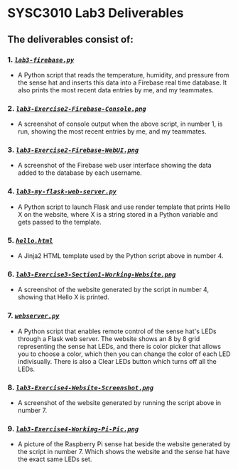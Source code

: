 # SYSC3010 Lab3 Deliverables

## The deliverables consist of:

### 1. [*`lab3-firebase.py`*](https://github.com/SYSC3010-W24/sysc3010-labs-ahmadalkawasmeh/blob/main/Lab3/lab3-firebase.py)
   - A Python script that reads the temperature, humidity, and pressure from the sense hat and inserts this data into a Firebase real time database. It also prints the most recent data entries by me, and my teammates. 

### 2. [*`lab3-Exercise2-Firebase-Console.png`*](https://github.com/SYSC3010-W24/sysc3010-labs-ahmadalkawasmeh/blob/main/Lab3/lab3-Exercise2-Firebase-Console.png)
   - A screenshot of console output when the above script, in number 1, is run, showing the most recent entries by me, and my teammates.

### 3. [*`lab3-Exercise2-Firebase-WebUI.png`*](https://github.com/SYSC3010-W24/sysc3010-labs-ahmadalkawasmeh/blob/main/Lab3/lab3-Exercise2-Firebase-WebUI.png)
   - A screenshot of the Firebase web user interface showing the data added to the database by each username.

### 4. [*`lab3-my-flask-web-server.py`*](https://github.com/SYSC3010-W24/sysc3010-labs-ahmadalkawasmeh/blob/main/Lab3/app/lab3-my-flask-web-server.py)
   - A Python script to launch Flask and use render template that prints Hello X on the website, where X is a string stored in  a Python variable and gets passed to the template.
   
### 5. [*`hello.html`*](https://github.com/SYSC3010-W24/sysc3010-labs-ahmadalkawasmeh/blob/main/Lab3/app/templates/hello.html)
   - A Jinja2 HTML template used by the Python script above in number 4. 

### 6. [*`lab3-Exercise3-Section1-Working-Website.png`*](https://github.com/SYSC3010-W24/sysc3010-labs-ahmadalkawasmeh/blob/main/Lab3/lab3-Exercise3-Section1-Working-Website.png)
   - A screenshot of the website generated by the script in number 4, showing that Hello X is printed.
   
### 7. [*`webserver.py`*](https://github.com/SYSC3010-W24/sysc3010-labs-ahmadalkawasmeh/blob/main/Lab3/app/webserver.py)
   - A Python script that enables remote control of the sense hat's LEDs through a Flask web server. The website shows an 8 by 8 grid representing the sense hat LEDs, and there is color picker that allows you to choose a color, which then you can change the color of each LED indivisually. There is also a Clear LEDs button which turns off all the LEDs. 
   
### 8. [*`lab3-Exercise4-Website-Screenshot.png`*](https://github.com/SYSC3010-W24/sysc3010-labs-ahmadalkawasmeh/blob/main/Lab3/lab3-Exercise4-Website-Screenshot.png)
   - A screenshot of the website generated by running the script above in number 7.
   
### 9. [*`lab3-Exercise4-Working-Pi-Pic.png`*](https://github.com/SYSC3010-W24/sysc3010-labs-ahmadalkawasmeh/blob/main/Lab3/lab3-Exercise4-Working-Pi-Pic.png)
   - A picture of the Raspberry Pi sense hat beside the website generated by the script in number 7. Which shows the website and the sense hat have the exact same LEDs set. 

